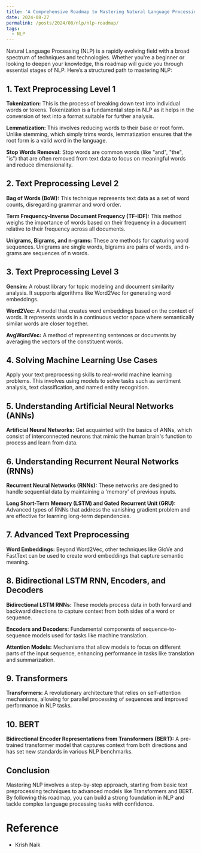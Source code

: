 ```yaml
---
title: 'A Comprehensive Roadmap to Mastering Natural Language Processing'
date: 2024-08-27
permalink: /posts/2024/08/nlp/nlp-roadmap/
tags:
  - NLP
---
```


Natural Language Processing (NLP) is a rapidly evolving field with a broad spectrum of techniques and technologies. Whether you're a beginner or looking to deepen your knowledge, this roadmap will guide you through essential stages of NLP. Here’s a structured path to mastering NLP:

## 1. Text Preprocessing Level 1

**Tokenization:** This is the process of breaking down text into individual words or tokens. Tokenization is a fundamental step in NLP as it helps in the conversion of text into a format suitable for further analysis.

**Lemmatization:** This involves reducing words to their base or root form. Unlike stemming, which simply trims words, lemmatization ensures that the root form is a valid word in the language.

**Stop Words Removal:** Stop words are common words (like "and", "the", "is") that are often removed from text data to focus on meaningful words and reduce dimensionality.

## 2. Text Preprocessing Level 2

**Bag of Words (BoW):** This technique represents text data as a set of word counts, disregarding grammar and word order.

**Term Frequency-Inverse Document Frequency (TF-IDF):** This method weighs the importance of words based on their frequency in a document relative to their frequency across all documents.

**Unigrams, Bigrams, and n-grams:** These are methods for capturing word sequences. Unigrams are single words, bigrams are pairs of words, and n-grams are sequences of n words.

## 3. Text Preprocessing Level 3

**Gensim:** A robust library for topic modeling and document similarity analysis. It supports algorithms like Word2Vec for generating word embeddings.

**Word2Vec:** A model that creates word embeddings based on the context of words. It represents words in a continuous vector space where semantically similar words are closer together.

**AvgWordVec:** A method of representing sentences or documents by averaging the vectors of the constituent words.

## 4. Solving Machine Learning Use Cases

Apply your text preprocessing skills to real-world machine learning problems. This involves using models to solve tasks such as sentiment analysis, text classification, and named entity recognition.

## 5. Understanding Artificial Neural Networks (ANNs)

**Artificial Neural Networks:** Get acquainted with the basics of ANNs, which consist of interconnected neurons that mimic the human brain's function to process and learn from data.

## 6. Understanding Recurrent Neural Networks (RNNs)

**Recurrent Neural Networks (RNNs):** These networks are designed to handle sequential data by maintaining a 'memory' of previous inputs.

**Long Short-Term Memory (LSTM) and Gated Recurrent Unit (GRU):** Advanced types of RNNs that address the vanishing gradient problem and are effective for learning long-term dependencies.

## 7. Advanced Text Preprocessing

**Word Embeddings:** Beyond Word2Vec, other techniques like GloVe and FastText can be used to create word embeddings that capture semantic meaning.

## 8. Bidirectional LSTM RNN, Encoders, and Decoders

**Bidirectional LSTM RNNs:** These models process data in both forward and backward directions to capture context from both sides of a word or sequence.

**Encoders and Decoders:** Fundamental components of sequence-to-sequence models used for tasks like machine translation.

**Attention Models:** Mechanisms that allow models to focus on different parts of the input sequence, enhancing performance in tasks like translation and summarization.

## 9. Transformers

**Transformers:** A revolutionary architecture that relies on self-attention mechanisms, allowing for parallel processing of sequences and improved performance in NLP tasks.

## 10. BERT

**Bidirectional Encoder Representations from Transformers (BERT):** A pre-trained transformer model that captures context from both directions and has set new standards in various NLP benchmarks.

## Conclusion

Mastering NLP involves a step-by-step approach, starting from basic text preprocessing techniques to advanced models like Transformers and BERT. By following this roadmap, you can build a strong foundation in NLP and tackle complex language processing tasks with confidence.


# Reference
- Krish Naik